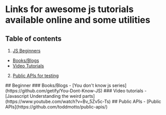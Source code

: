 # Links for awesome js tutorials available online and some utilities

## Table of contents
1. [JS Beginners](#js_beginners)
  - [Books/Blogs](#js_beginners_videos)
  - [Video Tutorials]()
2. [Public APIs for testing](#public_apis)  

<a name="js_beginners"/>
## Beginner

<a name="js_beginners_books"/>
### Books/Blogs
- [You don't know js series](https://github.com/getify/You-Dont-Know-JS)

<a name="js_beginners_videos"/>
### Video tutorials
- [Javascript Understanding the weird parts](https://www.youtube.com/watch?v=Bv_5Zv5c-Ts)

<a name="public_apis"/>
## Public APIs 
- [Public APIs](https://github.com/toddmotto/public-apis/)
